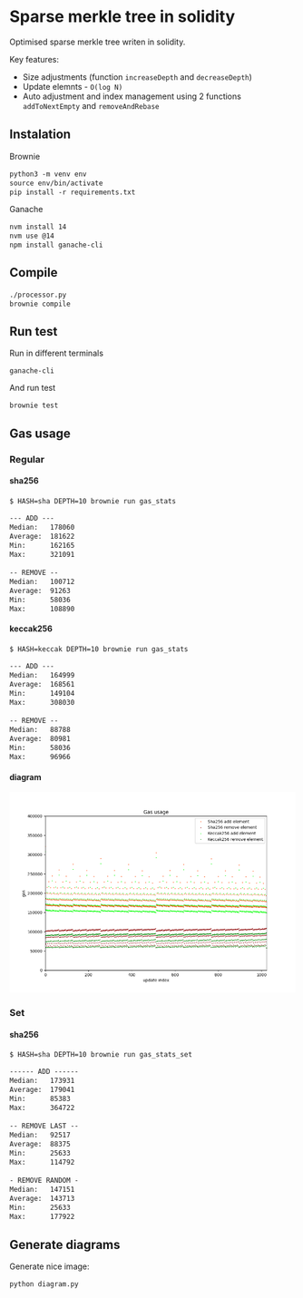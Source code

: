 # Sparse merkle tree in solidity

Optimised sparse merkle tree writen in solidity.

Key features:
- Size adjustments (function `increaseDepth` and `decreaseDepth`)
- Update elemnts - `O(log N)`
- Auto adjustment and index management using 2 functions `addToNextEmpty` and `removeAndRebase`

## Instalation

Brownie

```
python3 -m venv env
source env/bin/activate
pip install -r requirements.txt
```

Ganache

```
nvm install 14
nvm use @14
npm install ganache-cli
```

## Compile

```
./processor.py
brownie compile
```

## Run test

Run in different terminals

```
ganache-cli
```

And run test

```
brownie test
```

## Gas usage

### Regular

#### sha256

```
$ HASH=sha DEPTH=10 brownie run gas_stats
```

```
--- ADD ---
Median:   178060
Average:  181622
Min:      162165
Max:      321091

-- REMOVE --
Median:   100712
Average:  91263
Min:      58036
Max:      108890
```

#### keccak256

```
$ HASH=keccak DEPTH=10 brownie run gas_stats
```

```
--- ADD ---
Median:   164999
Average:  168561
Min:      149104
Max:      308030

-- REMOVE --
Median:   88788
Average:  80981
Min:      58036
Max:      96966
```

#### diagram

![Gas usage](./plot.png)

### Set

#### sha256

```
$ HASH=sha DEPTH=10 brownie run gas_stats_set
```

```
------ ADD ------
Median:   173931
Average:  179041
Min:      85383
Max:      364722

-- REMOVE LAST --
Median:   92517
Average:  88375
Min:      25633
Max:      114792

- REMOVE RANDOM -
Median:   147151
Average:  143713
Min:      25633
Max:      177922
```

## Generate diagrams

Generate nice image:

```
python diagram.py
```